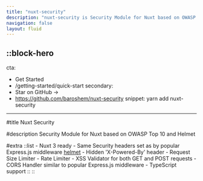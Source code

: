 ```yaml
---
title: "nuxt-security"
description: "nuxt-security is Security Module for Nuxt based on OWASP Top 10 and Helmet"
navigation: false
layout: fluid
---
```


::block-hero
---
cta:
  - Get Started
  - /getting-started/quick-start
secondary:
  - Star on GitHub →
  - https://github.com/baroshem/nuxt-security
snippet: yarn add nuxt-security
---

#title
Nuxt Security

#description
Security Module for Nuxt based on OWASP Top 10 and Helmet

#extra
  ::list
    - Nuxt 3 ready
    - Same Security headers set as by popular Express.js middleware [helmet](https://helmetjs.github.io/)
    - Hidden 'X-Powered-By' header
    - Request Size Limiter
    - Rate Limiter
    - XSS Validator for both GET and POST requests
    - CORS Handler similar to popular Express.js middleware
    - TypeScript support
  ::
::
